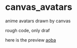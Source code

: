 # canvas_avatars
anime avatars drawn by canvas

rough code, only draf

here is the preview [aoba](https://yukichow.github.io/canvas_avatars/src/aoba/index.html)
